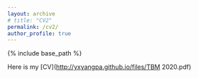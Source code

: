 ```yaml
---
layout: archive
# title: "CV2"
permalink: /cv2/
author_profile: true
---
```



{% include base_path %}

Here is my [CV](http://yxyangpa.github.io/files/TBM 2020.pdf)

